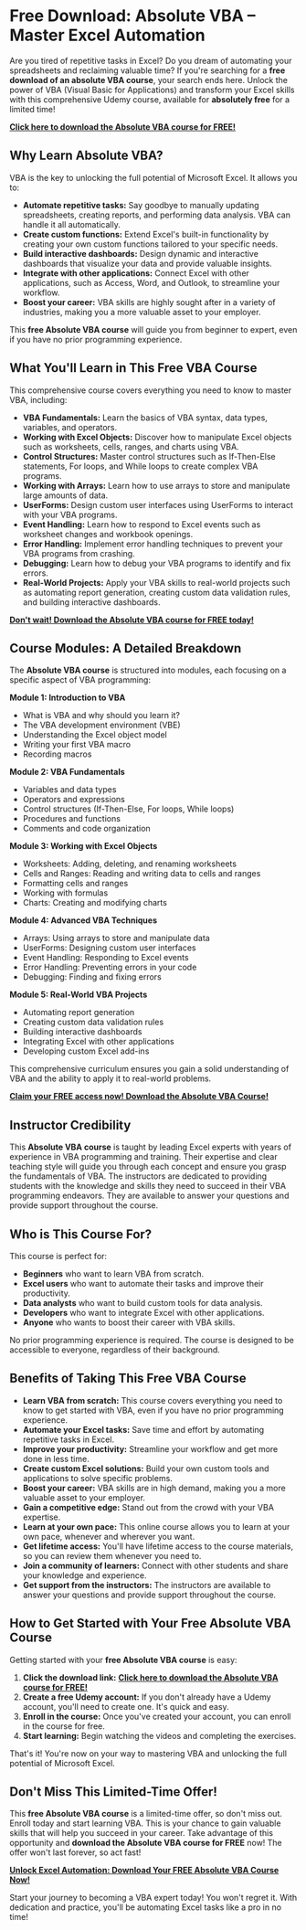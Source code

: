# Free Download: Absolute VBA – Master Excel Automation

Are you tired of repetitive tasks in Excel? Do you dream of automating your spreadsheets and reclaiming valuable time? If you're searching for a **free download of an absolute VBA course**, your search ends here. Unlock the power of VBA (Visual Basic for Applications) and transform your Excel skills with this comprehensive Udemy course, available for **absolutely free** for a limited time!

[**Click here to download the Absolute VBA course for FREE!**](https://udemywork.com/absolute-vba)

## Why Learn Absolute VBA?

VBA is the key to unlocking the full potential of Microsoft Excel. It allows you to:

*   **Automate repetitive tasks:** Say goodbye to manually updating spreadsheets, creating reports, and performing data analysis. VBA can handle it all automatically.
*   **Create custom functions:** Extend Excel's built-in functionality by creating your own custom functions tailored to your specific needs.
*   **Build interactive dashboards:** Design dynamic and interactive dashboards that visualize your data and provide valuable insights.
*   **Integrate with other applications:** Connect Excel with other applications, such as Access, Word, and Outlook, to streamline your workflow.
*   **Boost your career:** VBA skills are highly sought after in a variety of industries, making you a more valuable asset to your employer.

This **free Absolute VBA course** will guide you from beginner to expert, even if you have no prior programming experience.

## What You'll Learn in This Free VBA Course

This comprehensive course covers everything you need to know to master VBA, including:

*   **VBA Fundamentals:** Learn the basics of VBA syntax, data types, variables, and operators.
*   **Working with Excel Objects:** Discover how to manipulate Excel objects such as worksheets, cells, ranges, and charts using VBA.
*   **Control Structures:** Master control structures such as If-Then-Else statements, For loops, and While loops to create complex VBA programs.
*   **Working with Arrays:** Learn how to use arrays to store and manipulate large amounts of data.
*   **UserForms:** Design custom user interfaces using UserForms to interact with your VBA programs.
*   **Event Handling:** Learn how to respond to Excel events such as worksheet changes and workbook openings.
*   **Error Handling:** Implement error handling techniques to prevent your VBA programs from crashing.
*   **Debugging:** Learn how to debug your VBA programs to identify and fix errors.
*   **Real-World Projects:** Apply your VBA skills to real-world projects such as automating report generation, creating custom data validation rules, and building interactive dashboards.

[**Don't wait! Download the Absolute VBA course for FREE today!**](https://udemywork.com/absolute-vba)

## Course Modules: A Detailed Breakdown

The **Absolute VBA course** is structured into modules, each focusing on a specific aspect of VBA programming:

**Module 1: Introduction to VBA**

*   What is VBA and why should you learn it?
*   The VBA development environment (VBE)
*   Understanding the Excel object model
*   Writing your first VBA macro
*   Recording macros

**Module 2: VBA Fundamentals**

*   Variables and data types
*   Operators and expressions
*   Control structures (If-Then-Else, For loops, While loops)
*   Procedures and functions
*   Comments and code organization

**Module 3: Working with Excel Objects**

*   Worksheets: Adding, deleting, and renaming worksheets
*   Cells and Ranges: Reading and writing data to cells and ranges
*   Formatting cells and ranges
*   Working with formulas
*   Charts: Creating and modifying charts

**Module 4: Advanced VBA Techniques**

*   Arrays: Using arrays to store and manipulate data
*   UserForms: Designing custom user interfaces
*   Event Handling: Responding to Excel events
*   Error Handling: Preventing errors in your code
*   Debugging: Finding and fixing errors

**Module 5: Real-World VBA Projects**

*   Automating report generation
*   Creating custom data validation rules
*   Building interactive dashboards
*   Integrating Excel with other applications
*   Developing custom Excel add-ins

This comprehensive curriculum ensures you gain a solid understanding of VBA and the ability to apply it to real-world problems.

[**Claim your FREE access now! Download the Absolute VBA Course!**](https://udemywork.com/absolute-vba)

## Instructor Credibility

This **Absolute VBA course** is taught by leading Excel experts with years of experience in VBA programming and training. Their expertise and clear teaching style will guide you through each concept and ensure you grasp the fundamentals of VBA. The instructors are dedicated to providing students with the knowledge and skills they need to succeed in their VBA programming endeavors. They are available to answer your questions and provide support throughout the course.

## Who is This Course For?

This course is perfect for:

*   **Beginners** who want to learn VBA from scratch.
*   **Excel users** who want to automate their tasks and improve their productivity.
*   **Data analysts** who want to build custom tools for data analysis.
*   **Developers** who want to integrate Excel with other applications.
*   **Anyone** who wants to boost their career with VBA skills.

No prior programming experience is required. The course is designed to be accessible to everyone, regardless of their background.

## Benefits of Taking This Free VBA Course

*   **Learn VBA from scratch:** This course covers everything you need to know to get started with VBA, even if you have no prior programming experience.
*   **Automate your Excel tasks:** Save time and effort by automating repetitive tasks in Excel.
*   **Improve your productivity:** Streamline your workflow and get more done in less time.
*   **Create custom Excel solutions:** Build your own custom tools and applications to solve specific problems.
*   **Boost your career:** VBA skills are in high demand, making you a more valuable asset to your employer.
*   **Gain a competitive edge:** Stand out from the crowd with your VBA expertise.
*   **Learn at your own pace:** This online course allows you to learn at your own pace, whenever and wherever you want.
*   **Get lifetime access:** You'll have lifetime access to the course materials, so you can review them whenever you need to.
*   **Join a community of learners:** Connect with other students and share your knowledge and experience.
*   **Get support from the instructors:** The instructors are available to answer your questions and provide support throughout the course.

## How to Get Started with Your Free Absolute VBA Course

Getting started with your **free Absolute VBA course** is easy:

1.  **Click the download link:** [**Click here to download the Absolute VBA course for FREE!**](https://udemywork.com/absolute-vba)
2.  **Create a free Udemy account:** If you don't already have a Udemy account, you'll need to create one. It's quick and easy.
3.  **Enroll in the course:** Once you've created your account, you can enroll in the course for free.
4.  **Start learning:** Begin watching the videos and completing the exercises.

That's it! You're now on your way to mastering VBA and unlocking the full potential of Microsoft Excel.

## Don't Miss This Limited-Time Offer!

This **free Absolute VBA course** is a limited-time offer, so don't miss out. Enroll today and start learning VBA. This is your chance to gain valuable skills that will help you succeed in your career. Take advantage of this opportunity and **download the Absolute VBA course for FREE** now! The offer won't last forever, so act fast!

[**Unlock Excel Automation: Download Your FREE Absolute VBA Course Now!**](https://udemywork.com/absolute-vba)

Start your journey to becoming a VBA expert today! You won't regret it. With dedication and practice, you'll be automating Excel tasks like a pro in no time!
